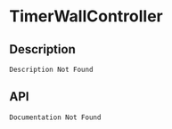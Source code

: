 # TimerWallController

## Description

    Description Not Found

## API

    Documentation Not Found

